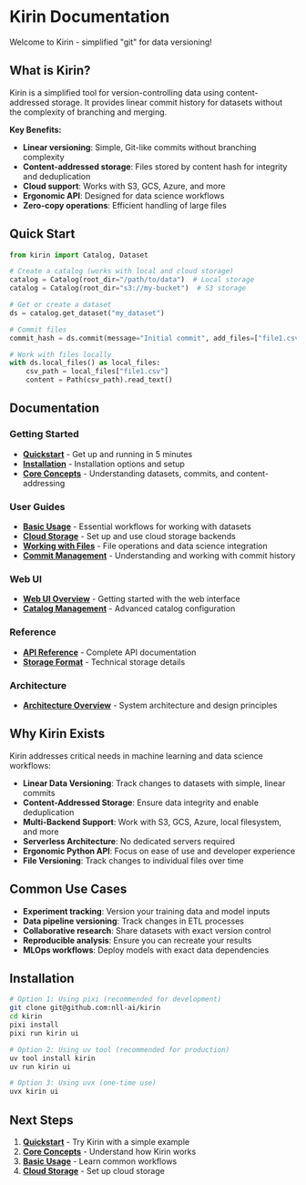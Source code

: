 # Kirin Documentation

Welcome to Kirin - simplified "git" for data versioning!

## What is Kirin?

Kirin is a simplified tool for version-controlling data using content-addressed storage. It provides linear commit history for datasets without the complexity of branching and merging.

**Key Benefits:**
- **Linear versioning**: Simple, Git-like commits without branching complexity
- **Content-addressed storage**: Files stored by content hash for integrity and deduplication
- **Cloud support**: Works with S3, GCS, Azure, and more
- **Ergonomic API**: Designed for data science workflows
- **Zero-copy operations**: Efficient handling of large files

## Quick Start

```python
from kirin import Catalog, Dataset

# Create a catalog (works with local and cloud storage)
catalog = Catalog(root_dir="/path/to/data")  # Local storage
catalog = Catalog(root_dir="s3://my-bucket")  # S3 storage

# Get or create a dataset
ds = catalog.get_dataset("my_dataset")

# Commit files
commit_hash = ds.commit(message="Initial commit", add_files=["file1.csv"])

# Work with files locally
with ds.local_files() as local_files:
    csv_path = local_files["file1.csv"]
    content = Path(csv_path).read_text()
```

## Documentation

### Getting Started

- **[Quickstart](getting-started/quickstart.md)** - Get up and running in 5 minutes
- **[Installation](getting-started/installation.md)** - Installation options and setup
- **[Core Concepts](getting-started/core-concepts.md)** - Understanding datasets, commits, and content-addressing

### User Guides

- **[Basic Usage](guides/basic-usage.md)** - Essential workflows for working with datasets
- **[Cloud Storage](guides/cloud-storage.md)** - Set up and use cloud storage backends
- **[Working with Files](guides/working-with-files.md)** - File operations and data science integration
- **[Commit Management](guides/commit-management.md)** - Understanding and working with commit history

### Web UI

- **[Web UI Overview](web-ui/overview.md)** - Getting started with the web interface
- **[Catalog Management](web-ui/catalog-management.md)** - Advanced catalog configuration

### Reference

- **[API Reference](reference/api.md)** - Complete API documentation
- **[Storage Format](reference/storage-format.md)** - Technical storage details

### Architecture

- **[Architecture Overview](architecture/overview.md)** - System architecture and design principles

## Why Kirin Exists

Kirin addresses critical needs in machine learning and data science workflows:

- **Linear Data Versioning**: Track changes to datasets with simple, linear commits
- **Content-Addressed Storage**: Ensure data integrity and enable deduplication
- **Multi-Backend Support**: Work with S3, GCS, Azure, local filesystem, and more
- **Serverless Architecture**: No dedicated servers required
- **Ergonomic Python API**: Focus on ease of use and developer experience
- **File Versioning**: Track changes to individual files over time

## Common Use Cases

- **Experiment tracking**: Version your training data and model inputs
- **Data pipeline versioning**: Track changes in ETL processes
- **Collaborative research**: Share datasets with exact version control
- **Reproducible analysis**: Ensure you can recreate your results
- **MLOps workflows**: Deploy models with exact data dependencies

## Installation

```bash
# Option 1: Using pixi (recommended for development)
git clone git@github.com:nll-ai/kirin
cd kirin
pixi install
pixi run kirin ui

# Option 2: Using uv tool (recommended for production)
uv tool install kirin
uv run kirin ui

# Option 3: Using uvx (one-time use)
uvx kirin ui
```

## Next Steps

1. **[Quickstart](getting-started/quickstart.md)** - Try Kirin with a simple example
2. **[Core Concepts](getting-started/core-concepts.md)** - Understand how Kirin works
3. **[Basic Usage](guides/basic-usage.md)** - Learn common workflows
4. **[Cloud Storage](guides/cloud-storage.md)** - Set up cloud storage
